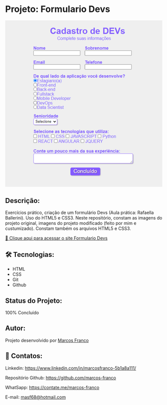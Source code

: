  #   Projeto: Formulario Devs

![preview](./preview.png)

## Descrição:
Exercícios prático, criação de um formulário Devs (Aula prática: Rafaella Ballerini). Uso do HTML5 e CSS3. Neste repositório, constam as imagens do projeto original, imagens do projeto modificado (feito por mim e custumizado). Constam também os arquivos HTML5 e CSS3.


[🔗 Clique aqui para acessar o site Formulario Devs](https://marcos-franco.github.io/formularioDevs/)


## 🛠 Tecnologias:
- HTML
- CSS
- Git
- Github

## Status do Projeto:
100% Concluído

## Autor:
Projeto desenvolvido por [Marcos Franco](https://www.linkedin.com/in/marcosfranco-5b1a8a111/)

## 💛 Contatos:

Linkedin: https://www.linkedin.com/in/marcosfranco-5b1a8a111/

Repositório Github: https://github.com/marcos-franco

WhatSapp: https://contate.me/marcos-franco

E-mail: masf68@hotmail.com
